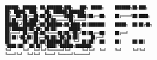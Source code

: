     ██████╗ ██████╗ ██╗███████╗███╗   ███╗ █████╗     ███████╗██╗███╗   ██╗ █████╗ ███╗   ██╗ ██████╗███████╗
    ██╔══██╗██╔══██╗██║██╔════╝████╗ ████║██╔══██╗    ██╔════╝██║████╗  ██║██╔══██╗████╗  ██║██╔════╝██╔════╝
    ██████╔╝██████╔╝██║███████╗██╔████╔██║███████║    █████╗  ██║██╔██╗ ██║███████║██╔██╗ ██║██║     █████╗
    ██╔═══╝ ██╔══██╗██║╚════██║██║╚██╔╝██║██╔══██║    ██╔══╝  ██║██║╚██╗██║██╔══██║██║╚██╗██║██║     ██╔══╝
    ██║     ██║  ██║██║███████║██║ ╚═╝ ██║██║  ██║    ██║     ██║██║ ╚████║██║  ██║██║ ╚████║╚██████╗███████╗
    ╚═╝     ╚═╝  ╚═╝╚═╝╚══════╝╚═╝     ╚═╝╚═╝  ╚═╝    ╚═╝     ╚═╝╚═╝  ╚═══╝╚═╝  ╚═╝╚═╝  ╚═══╝ ╚═════╝╚══════╝